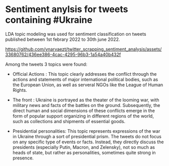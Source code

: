 # Sentiment anylsis for tweets containing #Ukraine
LDA topic modeling was used for sentiment classification on tweets published between 1st febrary 2022 to 30th june 2022.

https://github.com/vnarvaezt/twitter_scrapping_sentiment_analysis/assets/33680762/436ee386-4cac-4295-96b3-1a54a40b432f

Among the tweets 3 topics were found: 
- Official Actions : This topic clearly addresses the conflict through the actions and statements of major international political bodies,
such as the European Union, as well as serveral NGOs like the League of Human Rights.

- The front : Ukraine is portrayed as the theater of the looming war, with military news and facts of the battles on the ground. Subsequently, the direct human and social dimensions of these conflicts emerge in the form of popular support organizing in different regions of the world, such as collections and shipments of essential goods.

- Presidential personalities: This topic represents expressions of the war in Ukraine through a sort of presidential prism. The tweets do not focus on any specific type of events or facts. Instead, they directly discuss the presidents (especially Putin, Macron, and Zelensky), not so much as heads of state, but rather as personalities, sometimes quite strong in presence.
